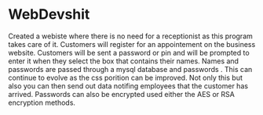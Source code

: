 # WebDevshit

Created a webiste where there is no need for a receptionist as this program takes care of it. Customers will register for an appointement on the business website. Customers will be sent a password or pin and will be prompted to enter it when they select the box that contains their names. Names and passwords are passed through a mysql database and passwords . This can continue to evolve as the css porition can be improved. Not only this but also you can then send out data notifing employees that the customer has arrived. Passwords can also be encrypted used either the AES or RSA encryption methods. 

